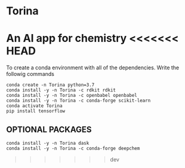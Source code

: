 # Torina
An AI app for chemistry
<<<<<<< HEAD
=======

To create a conda environment with all of the dependencies. Write the followig commands
```
conda create -n Torina python=3.7
conda install -y -n Torina -c rdkit rdkit 
conda install -y -n Torina -c openbabel openbabel
conda install -y -n Torina -c conda-forge scikit-learn
conda activate Torina
pip install tensorflow
```
## OPTIONAL PACKAGES
```
conda install -y -n Torina dask
conda install -y -n Torina -c conda-forge deepchem
```
>>>>>>> dev

